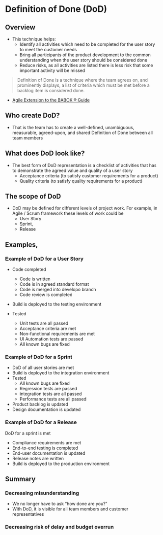 # Definition of Done (DoD)

## Overview

- This technique helps:
    - Identify all activities which need to be completed for the user story to meet the customer needs
    - Bring all participants of the product development to the common understanding when the user story should be considered done
    - Reduce risks, as all activities are listed there is less risk that some important activity will be missed

> Definition of Done is a technique where the team agrees on, and prominently displays, a list of criteria which must be met before a backlog item is considered done.

- [Agile Extension to the BABOK ® Guide](https://www.agilealliance.org/wp-content/uploads/2017/08/AgileExtension_V2-Member-Copy.pdf)


## Who create DoD?

- That is the team has to create a well-defined, unambiguous, measurable, agreed-upon, and shared Definition of Done between all team members


## What does DoD look like?

- The best form of DoD representation is a checklist of activities that has to demonstrate the agreed value and quality of a user story
    - Acceptance criteria (to satisfy customer requirements for a product)
    - Quality criteria (to satisfy quality requirements for a product)


## The scope of DoD

- DoD may be defined for different levels of project work. For example, in Agile / Scrum framework these levels of work could be
    - User Story
    - Sprint,
    - Release


## Examples,

### Example of DoD for a User Story

- Code completed
    - Code is written
    - Code is in agreed standard format
    - Code is merged into developo branch
    - Code review is completed

- Build is deployed to the testing environment

- Tested
    - Unit tests are all passed
    - Acceptance criteria are met
    - Non-functional requirements are met
    - UI Automation tests are passed
    - All known bugs are fixed


### Example of DoD for a Sprint

- DoD of all user stories are met
- Build is deployed to the integration environment
- Tested
    - All known bugs are fixed
    - Regression tests are passed
    - integration tests are all passed
    - Performance tests are all passed
- Product backlog is updated
- Design documentation is updated


### Example of DoD for a Release

DoD for a sprint is met

- Compliance requirements are met
- End-to-end testing is completed
- End-user documentation is updated
- Release notes are written
- Build is deployed to the production environment


## Summary

### Decreasing misunderstanding
- We no longer have to ask “how done are you?”
- With DoD, it is visible for all team members and customer representatives

### Decreasing risk of delay and budget overrun
